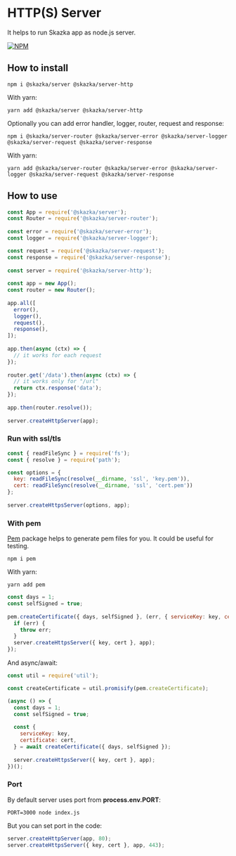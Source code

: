 # HTTP(S) Server

It helps to run Skazka app as node.js server.

[![NPM](https://nodei.co/npm/@skazka/server-http.png)](https://npmjs.org/package/@skazka/server-http)

## How to install

    npm i @skazka/server @skazka/server-http
    
With yarn:

    yarn add @skazka/server @skazka/server-http
    
Optionally you can add error handler, logger, router, request and response:

    npm i @skazka/server-router @skazka/server-error @skazka/server-logger @skazka/server-request @skazka/server-response
      
With yarn:

    yarn add @skazka/server-router @skazka/server-error @skazka/server-logger @skazka/server-request @skazka/server-response

## How to use

```javascript
const App = require('@skazka/server');
const Router = require('@skazka/server-router');
        
const error = require('@skazka/server-error');
const logger = require('@skazka/server-logger');

const request = require('@skazka/server-request');
const response = require('@skazka/server-response');
        
const server = require('@skazka/server-http');
        
const app = new App();
const router = new Router();
        
app.all([
  error(),
  logger(),
  request(),
  response(),
]);
    
app.then(async (ctx) => {
  // it works for each request
});
    
router.get('/data').then(async (ctx) => {
  // it works only for "/url"
  return ctx.response('data'); 
});
        
app.then(router.resolve());
        
server.createHttpServer(app);
```

### Run with ssl/tls

```javascript
const { readFileSync } = require('fs');
const { resolve } = require('path');

const options = {
  key: readFileSync(resolve(__dirname, 'ssl', 'key.pem')),
  cert: readFileSync(resolve(__dirname, 'ssl', 'cert.pem'))
};
        
server.createHttpsServer(options, app);
```

### With pem

[Pem](https://www.npmjs.com/package/pem) package helps to generate pem files for you.
It could be useful for testing.

    npm i pem
 
With yarn:

    yarn add pem

```javascript
const days = 1;
const selfSigned = true;
    
pem.createCertificate({ days, selfSigned }, (err, { serviceKey: key, certificate: cert }) => {
  if (err) {
    throw err;
  }
  server.createHttpsServer({ key, cert }, app);
});
```

And async/await:

```javascript
const util = require('util');

const createCertificate = util.promisify(pem.createCertificate);

(async () => {
  const days = 1;
  const selfSigned = true;
  
  const { 
    serviceKey: key, 
    certificate: cert,
  } = await createCertificate({ days, selfSigned });
  
  server.createHttpsServer({ key, cert }, app);
})();
```

### Port

By default server uses port from **process.env.PORT**:

    PORT=3000 node index.js

But you can set port in the code:

```javascript
server.createHttpServer(app, 80);
server.createHttpsServer({ key, cert }, app, 443);
```
